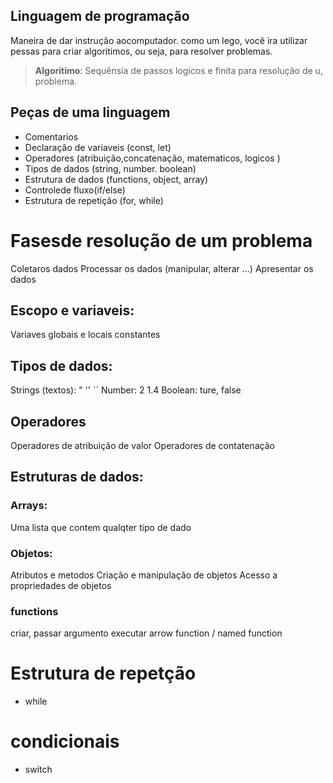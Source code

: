 ## Linguagem de programação

Maneira de dar instrução aocomputador.
como um lego, você ira utilizar pessas para criar algoritimos, ou seja, para resolver problemas.

>    **Algoritimo**: Sequênsia de passos logicos e finita para resolução de u, problema.

## Peças de uma linguagem

- Comentarios
- Declaração de variaveis (const, let)
- Operadores (atribuição,concatenação, matematicos, logicos )
- Tipos de dados (string, number. boolean)
- Estrutura de dados (functions, object, array)
- Controlede fluxo(if/else)
- Estrutura de repetição (for, while)
 
# Fasesde resolução de um problema

Coletaros dados
Processar os dados (manipular, alterar ...)
Apresentar os dados

## Escopo e variaveis:

Variaves globais e locais
constantes

## Tipos de dados:

Strings (textos): " '' ``
Number: 2 1.4
Boolean: ture, false

## Operadores

Operadores de atribuição de valor
Operadores de contatenação

## Estruturas de dados:

### Arrays:

Uma lista que contem qualqter tipo de dado

### Objetos:

Atributos e metodos
Criação e manipulação de objetos
Acesso a propriedades de objetos

### functions

criar, passar argumento
executar
arrow function / named function

# Estrutura de repetção

- while

# condicionais

- switch